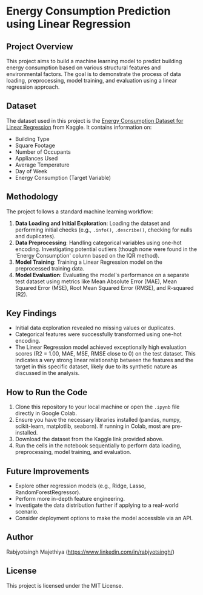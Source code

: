 # Energy Consumption Prediction using Linear Regression

## Project Overview
This project aims to build a machine learning model to predict building energy consumption based on various structural features and environmental factors. The goal is to demonstrate the process of data loading, preprocessing, model training, and evaluation using a linear regression approach.

## Dataset
The dataset used in this project is the [Energy Consumption Dataset for Linear Regression](https://www.kaggle.com/datasets/govindaramsriram/energy-consumption-dataset-linear-regression) from Kaggle. It contains information on:
- Building Type
- Square Footage
- Number of Occupants
- Appliances Used
- Average Temperature
- Day of Week
- Energy Consumption (Target Variable)

## Methodology
The project follows a standard machine learning workflow:
1.  **Data Loading and Initial Exploration**: Loading the dataset and performing initial checks (e.g., `.info()`, `.describe()`, checking for nulls and duplicates).
2.  **Data Preprocessing**: Handling categorical variables using one-hot encoding. Investigating potential outliers (though none were found in the 'Energy Consumption' column based on the IQR method).
3.  **Model Training**: Training a Linear Regression model on the preprocessed training data.
4.  **Model Evaluation**: Evaluating the model's performance on a separate test dataset using metrics like Mean Absolute Error (MAE), Mean Squared Error (MSE), Root Mean Squared Error (RMSE), and R-squared (R2).

## Key Findings
- Initial data exploration revealed no missing values or duplicates.
- Categorical features were successfully transformed using one-hot encoding.
- The Linear Regression model achieved exceptionally high evaluation scores (R2 = 1.00, MAE, MSE, RMSE close to 0) on the test dataset. This indicates a very strong linear relationship between the features and the target in this specific dataset, likely due to its synthetic nature as discussed in the analysis.

## How to Run the Code
1.  Clone this repository to your local machine or open the `.ipynb` file directly in Google Colab.
2.  Ensure you have the necessary libraries installed (pandas, numpy, scikit-learn, matplotlib, seaborn). If running in Colab, most are pre-installed.
3.  Download the dataset from the Kaggle link provided above.
4.  Run the cells in the notebook sequentially to perform data loading, preprocessing, model training, and evaluation.

## Future Improvements
- Explore other regression models (e.g., Ridge, Lasso, RandomForestRegressor).
- Perform more in-depth feature engineering.
- Investigate the data distribution further if applying to a real-world scenario.
- Consider deployment options to make the model accessible via an API.

## Author
Rabjyotsingh Majethiya
(https://www.linkedin.com/in/rabjyotsingh/)

## License
This project is licensed under the MIT License.
